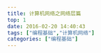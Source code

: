 ```yaml
---
title: 计算机网络之网络层篇
top: 1
date: 2016-02-20 14:40:43
tags: ["编程基础","计算机网络"]
categories: ["编程基础"]
---
```



